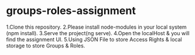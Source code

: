 # groups-roles-assignment
1.Clone this repository.
2.Please install node-modules in your local system (npm install).
3.Serve the project(ng serve).
4.Open the localHost & you will find the assignment UI.
5.Using JSON File to store Access Rights & local storage to store Groups & Roles.
